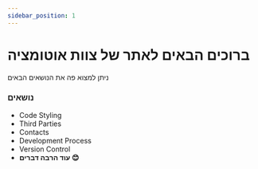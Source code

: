 ```yaml
---
sidebar_position: 1
---
```


# ברוכים הבאים לאתר של צוות אוטומציה

ניתן למצוא פה את הנושאים הבאים

### נושאים

- Code Styling
- Third Parties
- Contacts
- Development Process
- Version Control
- **עוד הרבה דברים :blush:**








